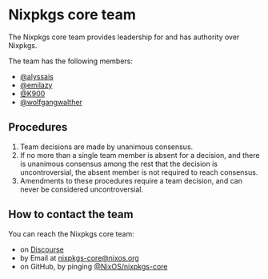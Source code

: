 # Nixpkgs core team

The Nixpkgs core team provides leadership for and has authority over Nixpkgs.

The team has the following members:
<!-- Also keep this in sync with the members of @NixOS/nixpkgs-core! -->
- [@alyssais](https://github.com/alyssais)
- [@emilazy](https://github.com/emilazy)
- [@K900](https://github.com/K900)
- [@wolfgangwalther](https://github.com/wolfgangwalther)

## Procedures

1. Team decisions are made by unanimous consensus.
2. If no more than a single team member is absent for a decision, and there is unanimous consensus among the rest that the decision is uncontroversial, the absent member is not required to reach consensus.
3. Amendments to these procedures require a team decision, and can never be considered uncontroversial.

## How to contact the team

You can reach the Nixpkgs core team:
- on [Discourse](https://discourse.nixos.org/g/nixpkgs-core)
- by Email at nixpkgs-core@nixos.org
- on GitHub, by pinging [@NixOS/nixpkgs-core](https://github.com/orgs/NixOS/teams/nixpkgs-core)
